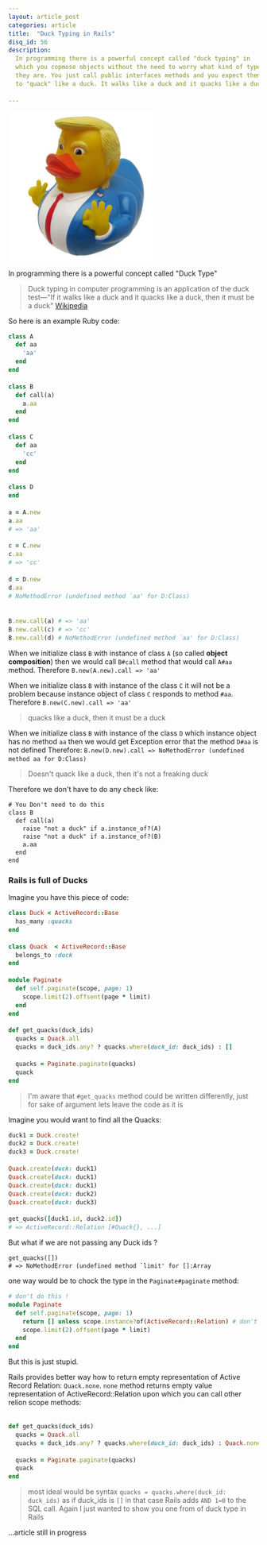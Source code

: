 ```yaml
---
layout: article_post
categories: article
title:  "Duck Typing in Rails"
disq_id: 56
description:
  In programming there is a powerful concept called "duck typing" in
  which you copmose objects without the need to worry what kind of type
  they are. You just call public interfaces methods and you expect them
  to "quack" like a duck. It walks like a duck and it quacks like a duck, then it must be a duck.

---
```


![Don't get offended it's just a rubber duck](https://raw.githubusercontent.com/equivalent/equivalent.github.io/master/assets/2019/duck-type.jpg)

In programming there is a powerful concept called "Duck Type"

>  Duck typing in computer programming is an application of the duck test—"If it walks like a duck and it quacks like a duck, then it must be a duck" [Wikipedia](https://en.wikipedia.org/wiki/Duck_typing)

So here is an example Ruby code:

```ruby
class A
  def aa
    'aa'
  end
end

class B
  def call(a)
    a.aa
  end
end

class C
  def aa
    'cc'
  end
end

class D
end

a = A.new
a.aa
# => 'aa'

c = C.new
c.aa
# => 'cc'

d = D.new
d.aa
# NoMethodError (undefined method `aa' for D:Class)


B.new.call(a) # => 'aa'
B.new.call(c) # => 'cc'
B.new.call(d) # NoMethodError (undefined method `aa' for D:Class)
```

When we initialize  class `B` with instance of class `A`
 (so called **object composition**) then
we would call  `B#call` method that would call `A#aa` method.
Therefore `B.new(A.new).call => 'aa'`


When we initialize class `B` with instance of the class `C` it
will not be a problem because instance object of class `C` responds to
method `#aa`. Therefore `B.new(C.new).call => 'aa'`

> quacks like a duck, then it must be a duck


When we initialize class `B` with instance of the class `D` which
instance object has no  method `aa` then we would get Exception error
that the method `D#aa` is not defined
Therefore: `B.new(D.new).call => NoMethodError (undefined method aa for D:Class)`


> Doesn't quack like a duck, then it's not a freaking duck

Therefore we don't have to do any check like:

```
# You Don't need to do this
class B
  def call(a)
    raise "not a duck" if a.instance_of?(A)
    raise "not a duck" if a.instance_of?(B)
    a.aa
  end
end
```

### Rails is full of Ducks

Imagine you have this piece of code:

```ruby
class Duck < ActiveRecord::Base
  has_many :quacks
end

class Quack  < ActiveRecord::Base
  belongs_to :duck
end

module Paginate
  def self.paginate(scope, page: 1)
    scope.limit(2).offsent(page * limit)
  end
end

def get_quacks(duck_ids)
  quacks = Quack.all
  quacks = duck_ids.any? ? quacks.where(duck_id: duck_ids) : []

  quacks = Paginate.paginate(quacks)
  quack
end
```

> I'm aware that `#get_quacks` method could be written differently, just for sake of argument
> lets leave the code as it is

Imagine you would want to find all the Quacks:

```ruby
duck1 = Duck.create!
duck2 = Duck.create!
duck3 = Duck.create!

Quack.create(duck: duck1)
Quack.create(duck: duck1)
Quack.create(duck: duck1)
Quack.create(duck: duck2)
Quack.create(duck: duck3)

get_quacks([duck1.id, duck2.id])
# => ActiveRecord::Relation [#Quack{}, ...]
```

But what if we are not passing any Duck ids ?

```
get_quacks([])
# => NoMethodError (undefined method `limit' for []:Array
```

one way would be to chock the type in the `Paginate#paginate` method:

```ruby
# don't do this !
module Paginate
  def self.paginate(scope, page: 1)
    return [] unless scope.instance?of(ActiveRecord::Relation) # don't do this !
    scope.limit(2).offsent(page * limit)
  end
end
```

But this is just stupid.

Rails provides better way how to return empty representation of Active
Record Relation: `Quack.none`.  `none` method returns empty value
representation of ActiveRecord::Relation upon 
which you can call other relion scope methods:

```ruby

def get_quacks(duck_ids)
  quacks = Quack.all
  quacks = duck_ids.any? ? quacks.where(duck_id: duck_ids) : Quack.none

  quacks = Paginate.paginate(quacks)
  quack
end
```

> most ideal would be syntax `quacks = quacks.where(duck_id: duck_ids)`
> as if duck_ids is `[]`  in that case Rails adds ` AND 1=0 ` to the SQL
> call. Again I just wanted to show you one from of duck type in Rails



...article still in progress
